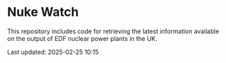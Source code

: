 # Nuke Watch

This repository includes code for retrieving the latest information available on the output of EDF nuclear power plants in the UK.

Last updated: 2025-02-25 10:15